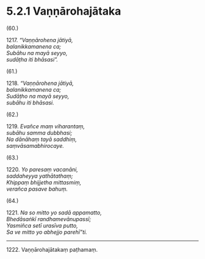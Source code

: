# 5.2.1 Vaṇṇārohajātaka

(60.)

1217\. _“Vaṇṇārohena jātiyā,_  
_balanikkamanena ca;_  
_Subāhu na mayā seyyo,_  
_sudāṭha iti bhāsasi”._  

(61.)

1218\. _“Vaṇṇārohena jātiyā,_  
_balanikkamanena ca;_  
_Sudāṭho na mayā seyyo,_  
_subāhu iti bhāsasi._  

(62.)

1219\. _Evañce maṃ viharantaṃ,_  
_subāhu samma dubbhasi;_  
_Na dānāhaṃ tayā saddhiṃ,_  
_saṃvāsamabhirocaye._  

(63.)

1220\. _Yo paresaṃ vacanāni,_  
_saddaheyya yathātathaṃ;_  
_Khippaṃ bhijjetha mittasmiṃ,_  
_verañca pasave bahuṃ._  

(64.)

1221\. _Na so mitto yo sadā appamatto,_  
_Bhedāsaṅkī randhamevānupassī;_  
_Yasmiñca setī urasīva putto,_  
_Sa ve mitto yo abhejjo parehī”ti._  

---

1222\. Vaṇṇārohajātakaṃ paṭhamaṃ.
